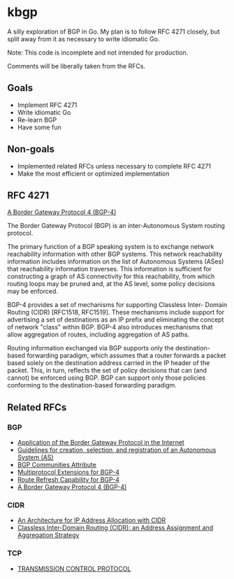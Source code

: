 # kbgp

A silly exploration of BGP in Go. My plan is to follow RFC 4271 closely, but split away from it as necessary to write idiomatic Go.

Note: This code is incomplete and not intended for production.

Comments will be liberally taken from the RFCs.

## Goals

* Implement RFC 4271
* Write idiomatic Go
* Re-learn BGP
* Have some fun

## Non-goals

* Implemented related RFCs unless necessary to complete RFC 4271
* Make the most efficient or optimized implementation

## RFC 4271

[A Border Gateway Protocol 4 (BGP-4)](https://tools.ietf.org/html/rfc4271)

The Border Gateway Protocol (BGP) is an inter-Autonomous System
routing protocol.

The primary function of a BGP speaking system is to exchange network
reachability information with other BGP systems.  This network
reachability information includes information on the list of
Autonomous Systems (ASes) that reachability information traverses.
This information is sufficient for constructing a graph of AS
connectivity for this reachability, from which routing loops may be
pruned and, at the AS level, some policy decisions may be enforced.

BGP-4 provides a set of mechanisms for supporting Classless Inter-
Domain Routing (CIDR) [RFC1518, RFC1519].  These mechanisms include
support for advertising a set of destinations as an IP prefix and
eliminating the concept of network "class" within BGP.  BGP-4 also
introduces mechanisms that allow aggregation of routes, including
aggregation of AS paths.

Routing information exchanged via BGP supports only the destination-
based forwarding paradigm, which assumes that a router forwards a
packet based solely on the destination address carried in the IP
header of the packet.  This, in turn, reflects the set of policy
decisions that can (and cannot) be enforced using BGP.  BGP can
support only those policies conforming to the destination-based
forwarding paradigm.

## Related RFCs

### BGP

* [Application of the Border Gateway Protocol in the Internet](https://tools.ietf.org/html/rfc1772)
* [Guidelines for creation, selection, and registration of an Autonomous System (AS)](https://tools.ietf.org/html/rfc1930)
* [BGP Communities Attribute](https://tools.ietf.org/html/rfc1997)
* [Multiprotocol Extensions for BGP-4](https://tools.ietf.org/html/rfc2858)
* [Route Refresh Capability for BGP-4](https://tools.ietf.org/html/rfc2918)
* [A Border Gateway Protocol 4 (BGP-4)](https://tools.ietf.org/html/rfc4271)

### CIDR

* [An Architecture for IP Address Allocation with CIDR](https://tools.ietf.org/html/rfc1518)
* [Classless Inter-Domain Routing (CIDR): an Address Assignment and Aggregation Strategy](https://tools.ietf.org/html/rfc1519)

### TCP

* [TRANSMISSION CONTROL PROTOCOL](https://tools.ietf.org/html/rfc793)
